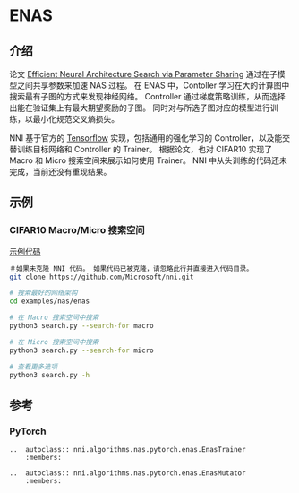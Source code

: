 # ENAS

## 介绍

论文 [Efficient Neural Architecture Search via Parameter Sharing](https://arxiv.org/abs/1802.03268) 通过在子模型之间共享参数来加速 NAS 过程。 在 ENAS 中，Contoller 学习在大的计算图中搜索最有子图的方式来发现神经网络。 Controller 通过梯度策略训练，从而选择出能在验证集上有最大期望奖励的子图。 同时对与所选子图对应的模型进行训练，以最小化规范交叉熵损失。

NNI 基于官方的 [Tensorflow](https://github.com/melodyguan/enas) 实现，包括通用的强化学习的 Controller，以及能交替训练目标网络和 Controller 的 Trainer。 根据论文，也对 CIFAR10 实现了 Macro 和 Micro 搜索空间来展示如何使用 Trainer。 NNI 中从头训练的代码还未完成，当前还没有重现结果。

## 示例

### CIFAR10 Macro/Micro 搜索空间

[示例代码](https://github.com/microsoft/nni/tree/v1.9/examples/nas/enas)

```bash
＃如果未克隆 NNI 代码。 如果代码已被克隆，请忽略此行并直接进入代码目录。
git clone https://github.com/Microsoft/nni.git

# 搜索最好的网络架构
cd examples/nas/enas

# 在 Macro 搜索空间中搜索
python3 search.py --search-for macro

# 在 Micro 搜索空间中搜索
python3 search.py --search-for micro

# 查看更多选项
python3 search.py -h
```

## 参考

### PyTorch

```eval_rst
..  autoclass:: nni.algorithms.nas.pytorch.enas.EnasTrainer
    :members:

..  autoclass:: nni.algorithms.nas.pytorch.enas.EnasMutator
    :members:
```
